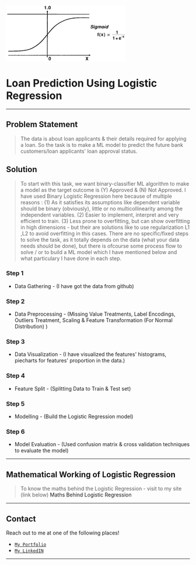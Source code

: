 ![](sigmoid.png)

# Loan Prediction Using Logistic Regression

---
## Problem Statement
> The data is about loan applicants & their details required for applying a loan. So the task is to make a ML model to predict the future bank customers/loan applicants' loan approval status.

## Solution

> To start with this task, we want binary-classifier ML algorithm to make a model as the target outcome is (Y) Approved & (N) Not Approved. I have used Binary Logistic Regression here because of multiple reasons : (1) As it satisfies its assumptions like dependent variable should be binary (obviously), little or no multicollinearity among the independent variables. (2) Easier to implement, interpret and very efficient to train. (3) Less prone to overfitting, but can show overfitting in high dimensions - but their are solutions like to use regularization L1 ,L2 to avoid overfitting in this cases.
> There are no specific/fixed steps to solve the task, as it totally depends on the data (what your data needs should be done), but there is ofcourse some process flow to solve / or to build a ML model which I have mentioned below and what particulary I have done in each step.  

### Step 1

- Data Gathering - (I have got the data from github)

### Step 2

- Data Preprocessing - (Missing Value Treatments, Label Encodings, Outliers Treatment, Scaling & Feature Transformation (For Normal Distribution) )

### Step 3

- Data Visualization - (I have visualized the features' histograms, piecharts for features' proportion in the data.)

### Step 4

- Feature Split - (Splitting Data to Train & Test set)

### Step 5

- Modelling - (Build the Logistic Regression model)

### Step 6

- Model Evaluation - (Used confusion matrix & cross validation techniques to evaluate the model)

---

## Mathematical Working of Logistic Regression

>To know the maths behind the Logistic Regression - visit to my site (link below) 
><a>Maths Behind Logistic Regression</a>
---

## Contact

Reach out to me at one of the following places!

- <a href="https://sites.google.com/view/sonvanebhargav/home" target="_blank">`My Portfolio`</a>
- <a href="https://linkedin.com/in/bhargav-sonvane-15978a185" target="_blank">`My LinkedIN`</a>


---
